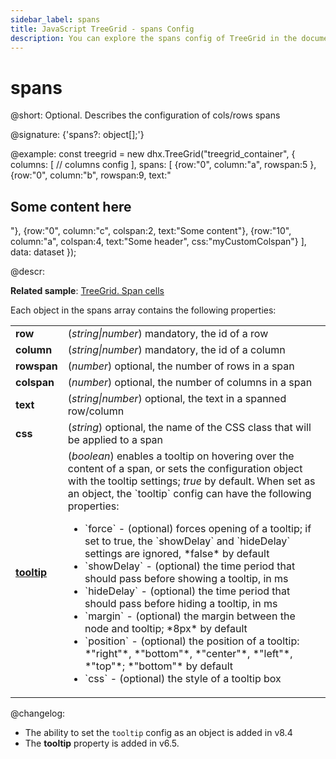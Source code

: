 ```yaml
---
sidebar_label: spans
title: JavaScript TreeGrid - spans Config 
description: You can explore the spans config of TreeGrid in the documentation of the DHTMLX JavaScript UI library. Browse developer guides and API reference, try out code examples and live demos, and download a free 30-day evaluation version of DHTMLX Suite.
---
```


# spans

@short: Optional. Describes the configuration of cols/rows spans

@signature: {'spans?: object[];'}

@example:
const treegrid = new dhx.TreeGrid("treegrid_container", {
    columns: [
        // columns config
    ],
    spans: [
        {row:"0", column:"a", rowspan:5 },
        {row:"0", column:"b", rowspan:9, text:"<h2>Some content here</h2>"},
        {row:"0", column:"c", colspan:2, text:"Some content"},
        {row:"10", column:"a", colspan:4, text:"Some header", css:"myCustomColspan"}
    ],
    data: dataset
});

@descr:

**Related sample**: [TreeGrid. Span cells](https://snippet.dhtmlx.com/o62liqew)

Each object in the spans array contains the following properties:

<table>
    <tbody>
        <tr>
            <td><b>row</b></td>
            <td>(<i>string|number</i>) mandatory, the id of a row</td>
        </tr>
        <tr>
            <td><b>column</b></td>
            <td>(<i>string|number</i>) mandatory, the id of a column</td>
        </tr>
        <tr>
            <td><b>rowspan</b></td>
            <td>(<i>number</i>) optional, the number of rows in a span</td>
        </tr>
        <tr>
            <td><b>colspan</b></td>
            <td>(<i>number</i>) optional, the number of columns in a span</td>
        </tr>
        <tr>
            <td><b>text</b></td>
            <td>(<i>string|number</i>) optional, the text in a spanned row/column</td>
        </tr>
        <tr>
            <td><b>css</b></td>
            <td>(<i>string</i>) optional, the name of the CSS class that will be applied to a span</td>
        </tr>
        <tr>
            <td><a href="../../configuration#tooltip"><b>tooltip</b></a></td>
            <td>(<i>boolean</i>) enables a tooltip on hovering over the content of a span, or sets the configuration object with the tooltip settings; <i>true</i> by default. When set as an object, the `tooltip` config can have the following properties:<ul><li>`force` - (optional) forces opening of a tooltip; if set to true, the `showDelay` and `hideDelay` settings are ignored, *false* by default</li><li>`showDelay` - (optional) the time period that should pass before showing a tooltip, in ms</li><li>`hideDelay` - (optional) the time period that should pass before hiding a tooltip, in ms</li><li>`margin` - (optional) the margin between the node and tooltip; *8px* by default</li><li>`position` - (optional) the position of a tooltip: *"right"*, *"bottom"*, *"center"*, *"left"*, *"top"*; *"bottom"* by default</li><li>`css` - (optional) the style of a tooltip box</li></ul></td>
        </tr>
    </tbody>
</table>

@changelog:
- The ability to set the `tooltip` config as an object is added in v8.4
- The **tooltip** property is added in v6.5.

[comment]: # (@related: treegrid/configuration.md#spans treegrid/initialization.md#initialize-treegrid)
